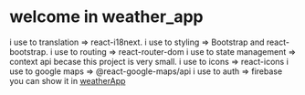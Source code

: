 # welcome in weather_app

i use to translation => react-i18next.
i use to styling => Bootstrap and react-bootstrap.
i use to routing => react-router-dom
i use to state management => context api becase this project is very small.
i use to icons => react-icons
i use to google maps => @react-google-maps/api
i use to auth => firebase
you can show it in
[weatherApp](https://exweatherapp.surge.sh)

